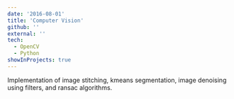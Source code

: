 ```yaml
---
date: '2016-08-01'
title: 'Computer Vision'
github: ''
external: ''
tech:
  - OpenCV
  - Python
showInProjects: true
---
```


Implementation of image stitching, kmeans segmentation, image denoising using filters, and ransac algorithms.
